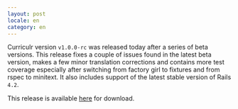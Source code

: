 ```yaml
---
layout: post
locale: en
category: en
---
```


Curriculr version `v1.0.0-rc` was released today after a series of beta versions. This release fixes a couple of issues found in the latest beta version, makes a few minor translation corrections and contains more test coverage especially after switching from factory girl to fixtures and from rspec to minitext. It also includes support of the latest stable version of Rails `4.2`.

This release is available [here](https://github.com/curriculr/curriculr/releases/tag/v1.0.0-rc) for download.
